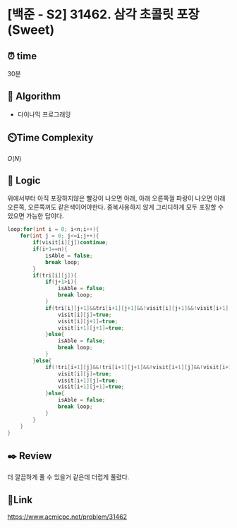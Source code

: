 # [백준 - S2] 31462. 삼각 초콜릿 포장 (Sweet)

## ⏰ **time**

30분

## :pushpin: **Algorithm**

- 다이나믹 프로그래밍

## ⏲️**Time Complexity**

$O(N)$

## :round_pushpin: **Logic**
위에서부터 아직 포장하지않은 빨강이 나오면 아래, 아래 오른쪽껄 파랑이 나오면 아래오른쪽, 오른쪽꺼도 같은색이어야한다. 중복사용하지 않게 그리디하게 모두 포장할 수 있으면 가능한 답이다.
```java
loop:for(int i = 0; i<n;i++){
	for(int j = 0; j<=i;j++){
		if(visit[i][j])continue;
		if(i+1==n){
			isAble = false;
			break loop;
		}
		if(tri[i][j]){
			if(j+1>i){
				isAble = false;
				break loop;
			}
			if(tri[i][j+1]&&tri[i+1][j+1]&&!visit[i][j+1]&&!visit[i+1][j+1]){
				visit[i][j]=true;
				visit[i][j+1]=true;
				visit[i+1][j+1]=true;
			}else{
				isAble = false;
				break loop;
			}
		}else{
			if(!tri[i+1][j]&&!tri[i+1][j+1]&&!visit[i+1][j]&&!visit[i+1][j+1]){
				visit[i][j]=true;
				visit[i+1][j]=true;
				visit[i+1][j+1]=true;
			}else{
				isAble = false;
				break loop;
			}
		}
	}
}
```

## :black_nib: **Review**
더 깔끔하게 풀 수 있을거 같은데 더럽게 풀렸다.

## 📡**Link**

https://www.acmicpc.net/problem/31462
